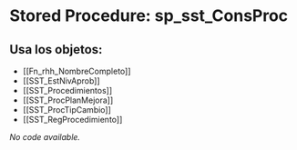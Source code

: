 # Stored Procedure: sp_sst_ConsProc

## Usa los objetos:
- [[Fn_rhh_NombreCompleto]]
- [[SST_EstNivAprob]]
- [[SST_Procedimientos]]
- [[SST_ProcPlanMejora]]
- [[SST_ProcTipCambio]]
- [[SST_RegProcedimiento]]

*No code available.*
